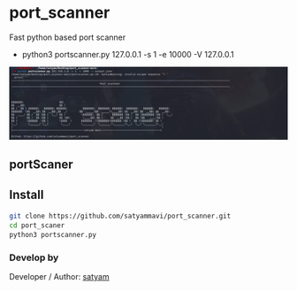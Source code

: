 # port_scanner
Fast python based port scanner
* python3 portscanner.py 127.0.0.1  -s 1 -e 10000 -V 127.0.0.1

![Vuls-Abstract](Photo/Satyam.png)
## portScaner
 
 
## Install
```bash
git clone https://github.com/satyammavi/port_scanner.git
cd port_scaner
python3 portscanner.py
```
### Develop by

Developer / Author: [satyam](https://www.instagram.com/satyam.mavi/)
